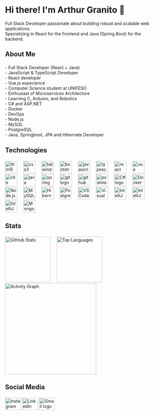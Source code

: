 <h1 align="left">Hi there! I'm Arthur Granito 👋</h1>

<p align="left">
  Full Stack Developer passionate about building robust and scalable web applications.<br>
  Specializing in React for the frontend and Java (Spring Boot) for the backend.
</p>

###

<h2 align="left">About Me</h2>

###

<p align="left">
- Full Stack Developer (React + Java)<br>
- JavaScript & TypeScript Developer<br>
- React developer<br>
- Vue.js expecience<br>
- Computer Science student at UNIFESO<br>
- Enthusiast of Microservices Architecture<br>
- Learning C, Arduino, and Robotics<br>
- C# and ASP.NET<br>
- Docker<br>
- DevOps<br>
- Node.js<br>
- MySQL<br>
- PostgreSQL<br>
- Java, Springboot, JPA and Hibernate Developer<br>
</p>

###

<h2 align="left">Technologies</h2>

###

<div align="left">
  <img src="https://skillicons.dev/icons?i=html" height="40" alt="html5 logo" />
  <img width="12" />
  <img src="https://skillicons.dev/icons?i=css" height="40" alt="css3 logo" />
  <img width="12" />
  <img src="https://skillicons.dev/icons?i=tailwind" height="40" alt="tailwindcss logo" />
  <img width="12" />
  <img src="https://skillicons.dev/icons?i=bootstrap" height="40" alt="bootstrap logo" />
  <img width="12" />
  <img src="https://skillicons.dev/icons?i=js" height="40" alt="javascript logo" />
  <img width="12" />
  <img src="https://skillicons.dev/icons?i=ts" height="40" alt="typescript logo" />
  <img width="12" />
  <img src="https://skillicons.dev/icons?i=react" height="40" alt="react logo" />
  <img width="12" />
  <img src="https://skillicons.dev/icons?i=vue" height="40" alt="vue logo" />
  <img width="12" />
  <img src="https://skillicons.dev/icons?i=vite" height="40" alt="vite logo" />
  <img width="12" />
  <img src="https://skillicons.dev/icons?i=java" height="40" alt="java logo" />
  <img width="12" />
  <img src="https://skillicons.dev/icons?i=spring" height="40" alt="spring logo" />
  <img width="12" />
  <img src="https://skillicons.dev/icons?i=git" height="40" alt="git logo" />
  <img width="12" />
  <img src="https://skillicons.dev/icons?i=github" height="40" alt="github logo" />
  <img width="12" />
  <img src="https://skillicons.dev/icons?i=postman" height="40" alt="postman logo" />
  <img width="12" />
  <img src="https://skillicons.dev/icons?i=cs" height="40" alt="C# logo" />
  <img width="12" />
  <img src="https://skillicons.dev/icons?i=docker" height="40" alt="Docker logo" />
  <img width="12" />
  <img src="https://skillicons.dev/icons?i=nodejs" height="40" alt="Node.js logo" />
  <img width="12" />
  <img src="https://skillicons.dev/icons?i=mysql" height="40" alt="MySQL logo" />
  <img width="12" />
  <img src="https://skillicons.dev/icons?i=hibernate" height="40" alt="Hibernate logo" />
  <img width="12" />
  <img src="https://skillicons.dev/icons?i=postgresql" height="40" alt="PostgreSQL logo" />
  <img width="12" />
  <img src="https://skillicons.dev/icons?i=vscode" height="40" alt="VSCode logo" />
  <img width="12" />
  <img src="https://skillicons.dev/icons?i=visualstudio" height="40" alt="Visual Studio logo" />
  <img width="12" />
  <img src="https://skillicons.dev/icons?i=idea" height="40" alt="IntelliJ logo" />
  <img width="12" />
  <img src="https://skillicons.dev/icons?i=materialui" height="40" alt="IntelliJ logo" />
  <img width="12" />
  <img src="https://skillicons.dev/icons?i=firebase" height="40" alt="IntelliJ logo" />
  <img width="12" />
  <img src="https://skillicons.dev/icons?i=mongodb" height="40" alt="MongoDB logo" />
</div>

###

<h2 align="left">Stats</h2>

###

<div align="left">
  <img src="https://github-readme-stats.vercel.app/api?username=arthurgranito&hide_title=false&hide_rank=false&show_icons=true&include_all_commits=true&count_private=true&disable_animations=false&theme=dark&locale=en&hide_border=false&order=1&custom_title=Arthur%20Granito%27s%20GitHub%20Stats" height="150" alt="GitHub Stats" />
  <img width="12" />
  <img src="https://github-readme-stats.vercel.app/api/top-langs?username=arthurgranito&locale=en&hide_title=false&layout=compact&card_width=320&langs_count=5&theme=dark&hide_border=false&order=2" height="150" alt="Top Languages" />
  <img src="https://github-readme-activity-graph.vercel.app/graph?username=arthurgranito&radius=16&theme=one-dark&area=true&order=5" height="300" alt="Activity Graph" />
</div>

###

<h2 align="left">Social Media</h2>

###

<div align="left">
  <a href="https://www.instagram.com/arthurgranito_/" target="_blank" style="text-decoration: none" >
    <img src="https://skillicons.dev/icons?i=instagram" width="52" height="40" alt="Instagram logo" />
  </a>
  <a href="https://www.linkedin.com/in/arthurgranito" target="_blank" style="text-decoration: none" >
    <img src="https://skillicons.dev/icons?i=linkedin" width="52" height="40" alt="LinkedIn logo" />
  </a>
  <a href="mailto:arthurgranito01@gmail.com" target="_blank" style="text-decoration: none" >
    <img src="https://skillicons.dev/icons?i=gmail" width="52" height="40" alt="Gmail logo" />
  </a>
</div>
